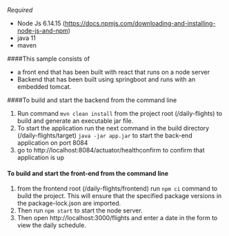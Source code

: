 *Required*

- Node Js 6.14.15 (https://docs.npmjs.com/downloading-and-installing-node-js-and-npm)
- java 11
- maven

####This sample consists of 
- a front end that has been built with react that runs on a node server
- Backend that has been built using springboot and runs with an embedded tomcat.

####To build and start the backend from the command line 

1. Run command `mvn clean install` from the project root (/daily-flights)
to build and generate an executable jar file.
2. To start the application run the next command in the build directory (/daily-flights/target) `java -jar app.jar` 
to start the back-end application on port 8084
3. go to http://localhost:8084/actuator/healthconfirm to confirm that application is up 

#### To build and start the front-end from the command line
1. from the frontend root (/daily-flights/frontend) run `npm ci` command to build the project. This will
ensure that the specified package versions in the package-lock.json are imported.
2. Then run `npm start` to start the node server.
3. Then open http://localhost:3000/flights and enter a date in the form to view the daily schedule.
